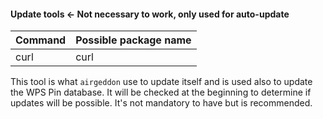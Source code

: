 #### Update tools &#8592; Not necessary to work, only used for auto-update

 Command | Possible package name
:--------|:----------------------
 curl    | curl                  

This tool is what `airgeddon` use to update itself and is used also to update the WPS Pin database. It will be checked at the beginning to determine if updates will be possible. It's not mandatory to have but is recommended.